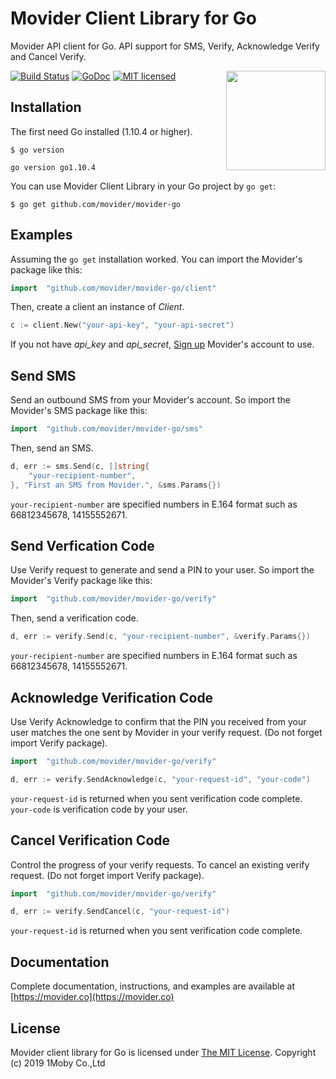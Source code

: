 
# Movider Client Library for Go
Movider API client for Go. API support for SMS, Verify, Acknowledge Verify and Cancel Verify.

<img align="right" width="159px" src="https://movider.co/icons/icon-144x144.png">

[![Build Status](https://api.travis-ci.org/movider/movider-go.svg)](https://travis-ci.org/movider/movider-go)
[![GoDoc](https://godoc.org/github.com/movider/movider-go?status.svg)](https://godoc.org/github.com/movider/movider-go)
[![MIT licensed](https://img.shields.io/badge/license-MIT-blue.svg)](./LICENSE)

## Installation
The first need Go installed (1.10.4 or higher).
```
$ go version

go version go1.10.4
```
You can use Movider Client Library in your Go project by `go get`:
```
$ go get github.com/movider/movider-go
```

## Examples
Assuming the `go get` installation worked. You can import the Movider's package like this:
```go
import	"github.com/movider/movider-go/client"
```
Then, create a client an instance of *Client*.
```go
c := client.New("your-api-key", "your-api-secret")
```
If you not have *api_key* and *api_secret*, [Sign up](https://dashboard.movider.co/sign-up) Movider's account to use. 

## Send SMS
Send an outbound SMS from your Movider's account. So import the Movider's SMS package like this:
```go
import	"github.com/movider/movider-go/sms"
```
Then, send an SMS.
```go
d, err := sms.Send(c, []string{
	"your-recipient-number",
}, "First an SMS from Movider.", &sms.Params{})
```
`your-recipient-number` are specified numbers in E.164 format such as 66812345678, 14155552671.
## Send Verfication Code
Use Verify request to generate and send a PIN to your user. So import the Movider's Verify package like this:
```go
import	"github.com/movider/movider-go/verify"
```
Then, send a verification code.
```go
d, err := verify.Send(c, "your-recipient-number", &verify.Params{})
```
`your-recipient-number` are specified numbers in E.164 format such as 66812345678, 14155552671.
## Acknowledge Verification Code
Use Verify Acknowledge to confirm that the PIN you received from your user matches the one sent by Movider in your verify request. (Do not forget import Verify package).
```go
import	"github.com/movider/movider-go/verify"

d, err := verify.SendAcknowledge(c, "your-request-id", "your-code")
```
`your-request-id` is returned when you sent verification code complete.
`your-code` is verification code by your user.
## Cancel Verification Code
Control the progress of your verify requests. To cancel an existing verify request. (Do not forget import Verify package).
```go
import	"github.com/movider/movider-go/verify"

d, err := verify.SendCancel(c, "your-request-id")
```
`your-request-id` is returned when you sent verification code complete.
## Documentation
Complete documentation, instructions, and examples are available at [https://movider.co](https://movider.co)

## License
Movider client library for Go is licensed under [The MIT License](./LICENSE).  Copyright (c) 2019 1Moby Co.,Ltd